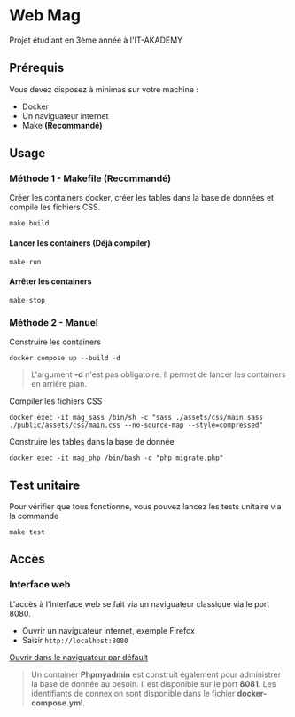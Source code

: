 # Web Mag

Projet étudiant en 3ème année à l'IT-AKADEMY

## Prérequis

Vous devez disposez à minimas sur votre machine :
- Docker
- Un naviguateur internet
- Make **(Recommandé)**

## Usage

### Méthode 1 - Makefile (Recommandé)

Créer les containers docker, créer les tables dans la base de données et compile les fichiers CSS.

```shell
make build
```

#### Lancer les containers (Déjà compiler)

```shell
make run
```

#### Arrêter les containers

```shell
make stop
```

### Méthode 2 - Manuel

Construire les containers

```shell
docker compose up --build -d
```

> L'argument **-d** n'est pas obligatoire. Il permet de lancer les containers en arrière plan.

Compiler les fichiers CSS

```shell
docker exec -it mag_sass /bin/sh -c "sass ./assets/css/main.sass ./public/assets/css/main.css --no-source-map --style=compressed"
```

Construire les tables dans la base de donnée

```shell
docker exec -it mag_php /bin/bash -c "php migrate.php"
```

## Test unitaire

Pour vérifier que tous fonctionne, vous pouvez lancez les tests unitaire via la commande 

```shell
make test
```

## Accès

### Interface web

L'accès à l'interface web se fait via un naviguateur classique via le port 8080.

- Ouvrir un naviguateur internet, exemple Firefox
- Saisir `http://localhost:8080`

[Ouvrir dans le naviguateur par défault](http://localhost:8080)

> Un container **Phpmyadmin** est construit également pour administrer la base de donnée au besoin. Il est disponible sur le port **8081**. Les identifiants de connexion sont disponible dans le fichier **docker-compose.yml**.